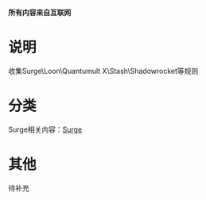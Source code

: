 **所有内容来自互联网**
# 说明
收集Surge\Loon\Quantumult X\Stash\Shadowrocket等规则
# 分类
Surge相关内容：[Surge](https://github.com/BlackCCCat/Rules/Surge)

# 其他
待补充
